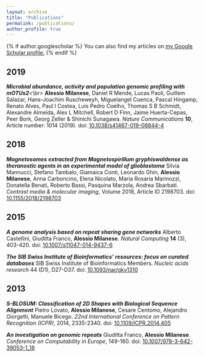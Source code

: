 ```yaml
---
layout: archive
title: "Publications"
permalink: /publications/
author_profile: true
---
```


{% if author.googlescholar %}
  You can also find my articles on <u><a href="{{author.googlescholar}}">my Google Scholar profile</a>.</u>
{% endif %}

## 2019

_**Microbial abundance, activity and population genomic profiling with mOTUs2**_<\br>
__Alessio Milanese__, Daniel R Mende, Lucas Paoli, Guillem Salazar, Hans-Joachim Ruscheweyh, Miguelangel Cuenca, Pascal Hingamp, Renato Alves, Paul I Costea, Luis Pedro Coelho, Thomas S B Schmidt, Alexandre Almeida, Alex L Mitchell, Robert D Finn, Jaime Huerta-Cepas, Peer Bork, Georg Zeller & Shinichi Sunagawa.
_Nature Communications_ **10**, Article number: 1014 (2019).
doi: [10.1038/s41467-019-08844-4](https://www.nature.com/articles/s41467-019-08844-4)

## 2018

_**Magnetosomes extracted from Magnetospirillum gryphiswaldense as theranostic agents in an experimental model of glioblastoma**_
Silvia Mannucci, Stefano Tambalo, Giamaica Conti, Leonardo Ghin, __Alessio Milanese__, Anna Carboncino, Elena Nicolato, Maria Rosaria Marinozzi, Donatella Benati, Roberto Bassi, Pasquina Marzola, Andrea Sbarbati.
_Contrast media & molecular imaging_, Volume 2018, Article ID 2198703. doi: [10.1155/2018/2198703](https://doi.org/10.1155/2018/2198703)

## 2015

_**A genome analysis based on repeat sharing gene networks**_
Alberto Castellini, Giuditta Franco, __Alessio Milanese__.
_Natural Computing_ **14** (3), 403-420. doi: [10.1007/s11047-014-9437-6](https://link.springer.com/article/10.1007/s11047-014-9437-6)

_**The SIB Swiss Institute of Bioinformatics’ resources: focus on curated databases**_
SIB Swiss Institute of Bioinformatics Members.
_Nucleic acids research_ 44 (D1), D27-D37. doi: [10.1093/nar/gkv1310](https://academic.oup.com/nar/article/44/D1/D27/2503101)

## 2013

_**S-BLOSUM: Classification of 2D Shapes with Biological Sequence Alignment**_
Pietro Lovato, __Alessio Milanese__, Cesare Centomo, Alejandro Giorgetti, Manuele Bicego.
_22nd International Conference on Pattern Recognition (ICPR)_, 2014, 2335-2340. doi: [10.1109/ICPR.2014.405](https://ieeexplore.ieee.org/abstract/document/6977117)

_**An investigation on genomic repeats**_
Giuditta Franco, __Alessio Milanese__.
_Conference on Computability in Europe_, 149-160. doi: [10.1007/978-3-642-39053-1_18](https://link.springer.com/chapter/10.1007/978-3-642-39053-1_18)



